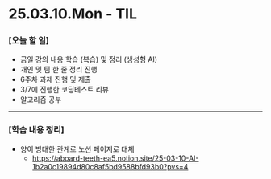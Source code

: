 # 25.03.10.Mon - TIL

### [오늘 할 일]

- 금일 강의 내용 학습 (복습) 및 정리 (생성형 AI)
- 개인 및 팀 한 줄 정리 진행
- 6주차 과제 진행 및 제출
- 3/7에 진행한 코딩테스트 리뷰
- 알고리즘 공부

--- 

### [학습 내용 정리]

- 양이 방대한 관계로 노션 페이지로 대체
     - https://aboard-teeth-ea5.notion.site/25-03-10-AI-1b2a0c19894d80c8af5bd9588bfd93b0?pvs=4
